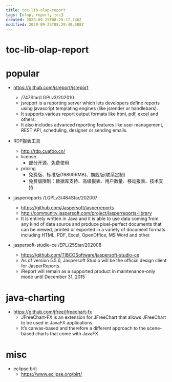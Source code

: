 ```yaml
---
title: toc-lib-olap-report
tags: [olap, report, toc]
created: 2020-09-25T08:29:17.746Z
modified: 2020-09-25T08:29:40.588Z
---
```


# toc-lib-olap-report

# popular

- https://github.com/jsreport/jsreport
  - /747Star/LGPLv3/202010
  - jsreport is a reporting server which lets developers define reports using javascript templating engines (like jsrender or handlebars). 
  - It supports various report output formats like html, pdf, excel and others. 
  - It also includes advanced reporting features like user management, REST API, scheduling, designer or sending emails.

- RDP报表工具
  - http://rdp.cuafoo.cn/
  - license
    - 部分开源、免费使用
  - pricing
    - 免费版、标准版(19800RMB)、旗舰版(联系定制)
    - 免费版限制：数据库支持、高级报表、用户数量、移动报表、技术支持

- jasperreports /LGPLv3/484Star/202007
  - https://github.com/Jaspersoft/jasperreports
  - http://community.jaspersoft.com/project/jasperreports-library
  - It is entirely written in Java and it is able to use data coming from any kind of data source and produce pixel-perfect documents that can be viewed, printed or exported in a variety of document formats including HTML, PDF, Excel, OpenOffice, MS Word and other.
- jaspersoft-studio-ce /EPL/25Star/202008
  - https://github.com/TIBCOSoftware/jaspersoft-studio-ce
  - As of version 5.5.0, Jaspersoft Studio will be the official design client for JasperReports. 
  - iReport will remain as a supported product in maintenance-only mode until December 31, 2015

# java-charting

- https://github.com/jfree/jfreechart-fx
  - JFreeChart-FX is an extension for JFreeChart that allows JFreeChart to be used in JavaFX applications.
  - It’s canvas-based and therefore a different approach to the scene-based charts that come with JavaFX.

# misc

- eclipse brit
  - https://www.eclipse.org/birt/
